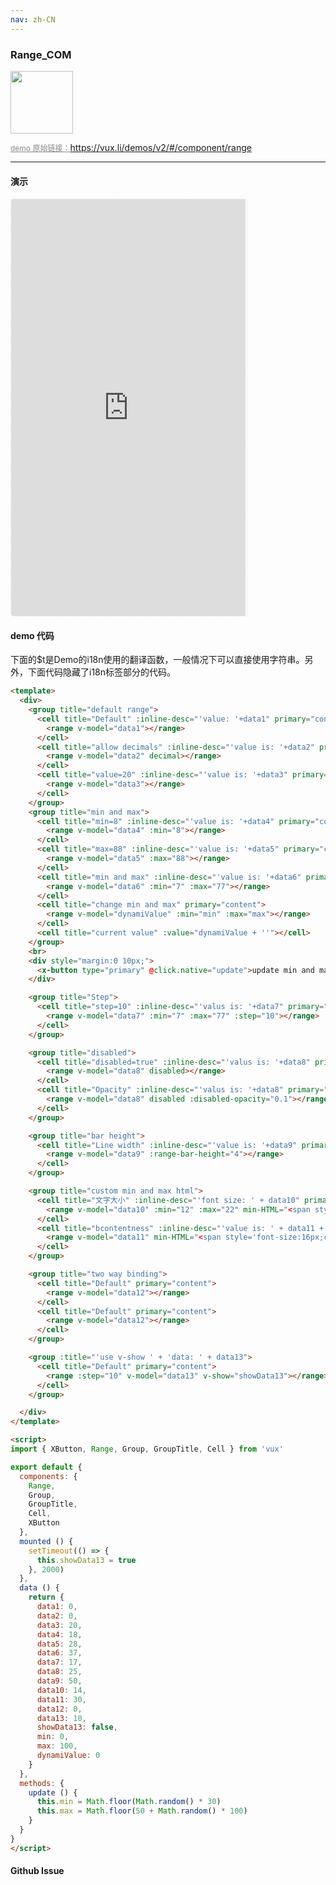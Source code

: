```yaml
---
nav: zh-CN
---
```



### Range_COM

<img width="100" src="http://qr.topscan.com/api.php?text=https%3A%2F%2Fvux.li%2Fdemos%2Fv2%2F%23%2Fcomponent%2Frange"/>

<a href="https://vux.li/demos/v2/#/component/range" target="_blank" style="font-size:12px;color:#888;">demo 原始链接：https://vux.li/demos/v2/#/component/range</a>



---

#### 演示

 <div style="width:377px;height:667px;display:inline-block;border:1px dashed #ececec;border-radius:5px;overflow:hidden;">
   <iframe src="https://vux.li/demos/v2/#/component/range" width="375" height="667" border="0" frameborder="0"></iframe>
 </div>

#### demo 代码

<p class="tip">下面的$t是Demo的i18n使用的翻译函数，一般情况下可以直接使用字符串。另外，下面代码隐藏了i18n标签部分的代码。</p>

``` html
<template>
  <div>
    <group title="default range">
      <cell title="Default" :inline-desc="'value: '+data1" primary="content">
        <range v-model="data1"></range>
      </cell>
      <cell title="allow decimals" :inline-desc="'value is: '+data2" primary="content">
        <range v-model="data2" decimal></range>
      </cell>
      <cell title="value=20" :inline-desc="'value is: '+data3" primary="content">
        <range v-model="data3"></range>
      </cell>
    </group>
    <group title="min and max">
      <cell title="min=8" :inline-desc="'value is: '+data4" primary="content">
        <range v-model="data4" :min="8"></range>
      </cell>
      <cell title="max=88" :inline-desc="'value is: '+data5" primary="content">
        <range v-model="data5" :max="88"></range>
      </cell>
      <cell title="min and max" :inline-desc="'value is: '+data6" primary="content">
        <range v-model="data6" :min="7" :max="77"></range>
      </cell>
      <cell title="change min and max" primary="content">
        <range v-model="dynamiValue" :min="min" :max="max"></range>
      </cell>
      <cell title="current value" :value="dynamiValue + ''"></cell>
    </group>
    <br>
    <div style="margin:0 10px;">
      <x-button type="primary" @click.native="update">update min and max</x-button>
    </div>

    <group title="Step">
      <cell title="step=10" :inline-desc="'valus is: '+data7" primary="content">
        <range v-model="data7" :min="7" :max="77" :step="10"></range>
      </cell>
    </group>

    <group title="disabled">
      <cell title="disabled=true" :inline-desc="'valus is: '+data8" primary="content">
        <range v-model="data8" disabled></range>
      </cell>
      <cell title="Opacity" :inline-desc="'valus is: '+data8" primary="content">
        <range v-model="data8" disabled :disabled-opacity="0.1"></range>
      </cell>
    </group>

    <group title="bar height">
      <cell title="Line width" :inline-desc="'value is: '+data9" primary="content">
        <range v-model="data9" :range-bar-height="4"></range>
      </cell>
    </group>

    <group title="custom min and max html">
      <cell title="文字大小" :inline-desc="'font size: ' + data10" primary="content">
        <range v-model="data10" :min="12" :max="22" min-HTML="<span style='font-size:12px;'>小</span>" max-HTML="<span style='font-size:22px;'>大</span>"></range>
      </cell>
      <cell title="bcontentness" :inline-desc="'value is: ' + data11 + '%'" primary="content">
        <range v-model="data11" min-HTML="<span style='font-size:16px;color:#F90;'>☼</span>" max-HTML="<span style='font-size:30px;color:#F90;'>☼</span>"></range>
      </cell>
    </group>

    <group title="two way binding">
      <cell title="Default" primary="content">
        <range v-model="data12"></range>
      </cell>
      <cell title="Default" primary="content">
        <range v-model="data12"></range>
      </cell>
    </group>

    <group :title="'use v-show ' + 'data: ' + data13">
      <cell title="Default" primary="content">
        <range :step="10" v-model="data13" v-show="showData13"></range>
      </cell>
    </group>

  </div>
</template>

<script>
import { XButton, Range, Group, GroupTitle, Cell } from 'vux'

export default {
  components: {
    Range,
    Group,
    GroupTitle,
    Cell,
    XButton
  },
  mounted () {
    setTimeout(() => {
      this.showData13 = true
    }, 2000)
  },
  data () {
    return {
      data1: 0,
      data2: 0,
      data3: 20,
      data4: 18,
      data5: 28,
      data6: 37,
      data7: 17,
      data8: 25,
      data9: 50,
      data10: 14,
      data11: 30,
      data12: 0,
      data13: 10,
      showData13: false,
      min: 0,
      max: 100,
      dynamiValue: 0
    }
  },
  methods: {
    update () {
      this.min = Math.floor(Math.random() * 30)
      this.max = Math.floor(50 + Math.random() * 100)
    }
  }
}
</script>

```


#### Github Issue